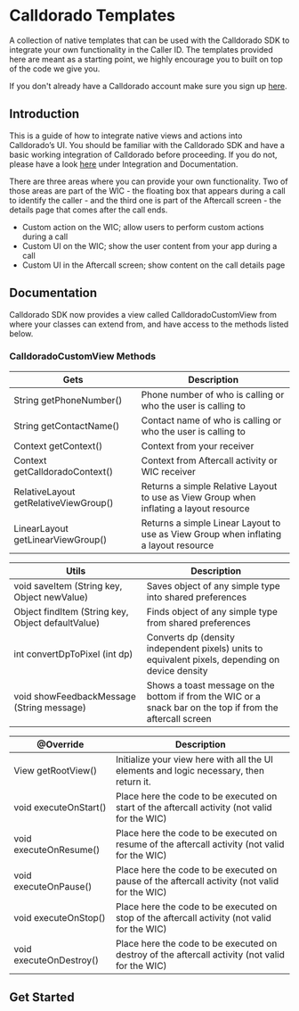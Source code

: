 # Calldorado Templates

A collection of native templates that can be used with the Calldorado SDK to integrate your own functionality in the Caller ID. The templates provided here are meant as a starting point, we highly encourage you to built on top of the code we give you.

If you don't already have a Calldorado account make sure you sign up [here](https://my.calldorado.com/login/signup).

## Introduction

This is a guide of how to integrate native views and actions into Calldorado’s UI. You should be familiar with the Calldorado SDK and have a basic working integration of Calldorado before proceeding. If you do not, please have a look [here](https://my.calldorado.com/) under Integration and Documentation.

There are three areas where you can provide your own functionality. Two of those areas are part of the WIC - the floating box that appears during a call to identify the caller - and the third one is part of the Aftercall screen - the details page that comes after the call ends.

*	Custom action on the WIC; allow users to perform custom actions during a call
*	Custom UI on the WIC; show the user content from your app during a call
*	Custom UI in the Aftercall screen; show content on the call details page

## Documentation

Calldorado SDK now provides a view called CalldoradoCustomView from where your classes can extend from, and have access to the methods listed below.

### CalldoradoCustomView Methods

| Gets  | Description  |
|---|---|
| String getPhoneNumber()  | Phone number of who is calling or who the user is calling to  |
| String getContactName()  | Contact name of who is calling or who the user is calling to  |
| Context getContext()  | Context from your receiver  |
| Context getCalldoradoContext()  | Context from Aftercall activity or WIC receiver  |
| RelativeLayout getRelativeViewGroup()  | Returns a simple Relative Layout to use as View Group when inflating a layout resource  |
| LinearLayout getLinearViewGroup()  | Returns a simple Linear Layout to use as View Group when inflating a layout resource  |

| Utils  | Description  |
|---|---|
| void saveItem (String key, Object newValue)  | Saves object of any simple type into shared preferences  |
| Object findItem (String key, Object defaultValue)   | Finds object of any simple type from shared preferences  |
| int convertDpToPixel (int dp)  | Converts dp (density independent pixels) units to equivalent pixels, depending on device density  |
| void showFeedbackMessage (String message)  | Shows a toast message on the bottom if from the WIC or a snack bar on the top if from the aftercall screen  |

| @Override  | Description  |
|---|---|
| View getRootView()  | Initialize your view here with all the UI elements and logic necessary, then return it.  |
| void executeOnStart()  | Place here the code to be executed on start of the aftercall activity (not valid for the WIC)  |
| void executeOnResume()  | Place here the code to be executed on resume of the aftercall activity (not valid for the WIC)  |
| void executeOnPause()  | Place here the code to be executed on pause of the aftercall activity (not valid for the WIC)  |
| void executeOnStop()  | Place here the code to be executed on stop of the aftercall activity (not valid for the WIC)  |
| void executeOnDestroy()  | Place here the code to be executed on destroy of the aftercall activity (not valid for the WIC)  |

## Get Started


